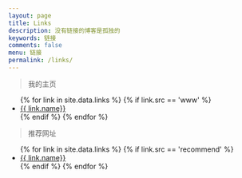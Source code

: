 ```yaml
---
layout: page
title: Links
description: 没有链接的博客是孤独的
keywords: 链接
comments: false
menu: 链接
permalink: /links/
---
```


> 我的主页

<ul>
{% for link in site.data.links %}
  {% if link.src == 'www' %}
  <li><a href="{{ link.url }}" target="_blank">{{ link.name}}</a></li>
  {% endif %}
{% endfor %}
</ul>

> 推荐网址

<ul>
{% for link in site.data.links %}
  {% if link.src == 'recommend' %}
  <li><a href="{{ link.url }}" target="_blank">{{ link.name}}</a></li>
  {% endif %}
{% endfor %}
</ul>
